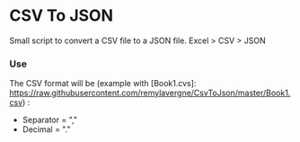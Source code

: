 # CSV To JSON

Small script to convert a CSV file to a JSON file.
Excel > CSV > JSON

### Use

The CSV format will be (example with [Book1.cvs]: https://raw.githubusercontent.com/remylavergne/CsvToJson/master/Book1.csv) :
- Separator = ","
- Decimal = "."
